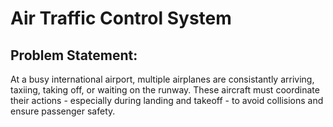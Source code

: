 # Air Traffic Control System

## Problem Statement:

At a busy international airport, multiple airplanes are consistantly arriving, taxiing, taking off, or waiting on the runway. These aircraft must coordinate their actions - especially during landing and takeoff - to avoid collisions and ensure passenger safety.